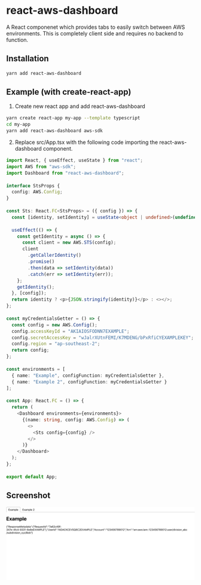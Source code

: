 # react-aws-dashboard

A React componenet which provides tabs to easily switch between AWS environments. This is completely client side and requires no backend to function.

## Installation

```bash
yarn add react-aws-dashboard
```

## Example (with create-react-app)

1. Create new react app and add react-aws-dashboard

```bash
yarn create react-app my-app --template typescript
cd my-app
yarn add react-aws-dashboard aws-sdk
```

2. Replace src/App.tsx with the following code importing the react-aws-dashboard component.

```typescript
import React, { useEffect, useState } from "react";
import AWS from "aws-sdk";
import Dashboard from "react-aws-dashboard";

interface StsProps {
  config: AWS.Config;
}

const Sts: React.FC<StsProps> = ({ config }) => {
  const [identity, setIdentity] = useState<object | undefined>(undefined);

  useEffect(() => {
    const getIdentity = async () => {
      const client = new AWS.STS(config);
      client
        .getCallerIdentity()
        .promise()
        .then(data => setIdentity(data))
        .catch(err => setIdentity(err));
    };
    getIdentity();
  }, [config]);
  return identity ? <p>{JSON.stringify(identity)}</p> : <></>;
};

const myCredentialsGetter = () => {
  const config = new AWS.Config();
  config.accessKeyId = "AKIAIOSFODNN7EXAMPLE";
  config.secretAccessKey = "wJalrXUtnFEMI/K7MDENG/bPxRfiCYEXAMPLEKEY";
  config.region = "ap-southeast-2";
  return config;
};

const environments = [
  { name: "Example", configFunction: myCredentialsGetter },
  { name: "Example 2", configFunction: myCredentialsGetter }
];

const App: React.FC = () => {
  return (
    <Dashboard environments={environments}>
      {(name: string, config: AWS.Config) => (
        <>
          <Sts config={config} />
        </>
      )}
    </Dashboard>
  );
};

export default App;
```

## Screenshot

![Screenshot](https://raw.githubusercontent.com/assignar/react-aws-dashboard/master/images/screenshot.png?token=AJ2OJHXC4EBHF2TUH7FJ7IC6HO33K)
